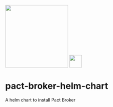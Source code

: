 <img src="https://www.treatwell.com/img/jobs/tech/careers-tech-logo-pact.png" width="200"/> <img src="https://www.katacoda.com/sylus/courses/kubernetes-cncf/module-1/assets/helm-logo.png" height="40"/> 

# pact-broker-helm-chart
A helm chart to install Pact Broker
